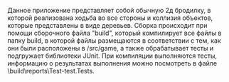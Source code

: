 Данное приложение представляет собой обычную 2д бродилку, в которой реализована ходьба во все стороны и коллизия объектов, которые представлены в виде деревьев.
Сборка происходит при помощи сборочного файла "build", который компилирует все файлы в папку build, в которой файлы размещаются в соответствии с тем, как они были расположены в /src/game, а также обрабатывает тесты и подгружает библиотеки JUnit.
При компиляции выполняются тесты, информацию о результатах выполнения можно посмотреть в файле \build\reports\Test-test.Tests. 
